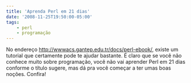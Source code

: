 ```yaml
---
title: 'Aprenda Perl em 21 dias'
date: '2008-11-25T19:50:00-05:00'
tags:
    - perl
    - programação
---
```


No endereço <http://wwwacs.gantep.edu.tr/docs/perl-ebook/>, existe um tutorial que certamente pode te ajudar bastante. É claro que se você não conhece muito sobre programação, você não vai aprender Perl em 21 dias conforme o título sugere, mas dá pra você começar a ter umas boas noções. Confira!
